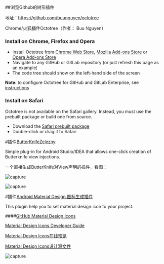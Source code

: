 ##浏览Github的树形插件

地址：https://github.com/buunguyen/octotree

Chrome/火狐插件Octotree（作者： Buu Nguyen）

### Install on Chrome, Firefox and Opera
* Install Octotree from [Chrome Web Store](https://chrome.google.com/webstore/detail/octotree/bkhaagjahfmjljalopjnoealnfndnagc), [Mozilla Add-ons Store](https://addons.mozilla.org/en-US/firefox/addon/octotree/) or [Opera Add-ons Store](https://addons.opera.com/en/extensions/details/octotree/)
* Navigate to any GitHub or GitLab repository (or just refresh this page as an example)
* The code tree should show on the left-hand side of the screen

__Note__: to configure Octotree for GitHub and GitLab Enterprise, see [instructions](#enterprise-urls)

### Install on Safari

Octotree is not available on the Safari gallery. Instead, you must use the prebuilt package or build one from source.

* Download the [Safari prebuilt package](https://github.com/buunguyen/octotree/blob/master/dist/safari.safariextz?raw=true)
* Double-click or drag it to Safari

#插件[ButterKnifeZelezny](https://github.com/avast/android-butterknife-zelezny)

Simple plug-in for Android Studio/IDEA that allows one-click creation of Butterknife view injections.

一个直接生成ButterKnife对View声明的插件，看图：

![capture](https://raw.githubusercontent.com/avast/android-butterknife-zelezny/master/img/zelezny_animated.gif)

![capture](https://raw.githubusercontent.com/avast/android-butterknife-zelezny/master/img/butter_knife_zelezny_onclick_anim.gif)


#插件[Android Material Design 图标生成插件](https://github.com/konifar/android-material-design-icon-generator-plugin)

This plugin help you to set material design icon to your project. 

####[GitHub Material Design Icons](https://github.com/google/material-design-icons)

[Material Design Icons Developer Guide ](http://google.github.io/material-design-icons/)

[Material Design Icons在线预览](https://design.google.com/icons/)

[Material Design Icons设计源文件](https://material.google.com/resources/sticker-sheets-icons.html#)


![capture](https://raw.githubusercontent.com/konifar/android-material-design-icon-generator-plugin/master/docs/capture.gif)
